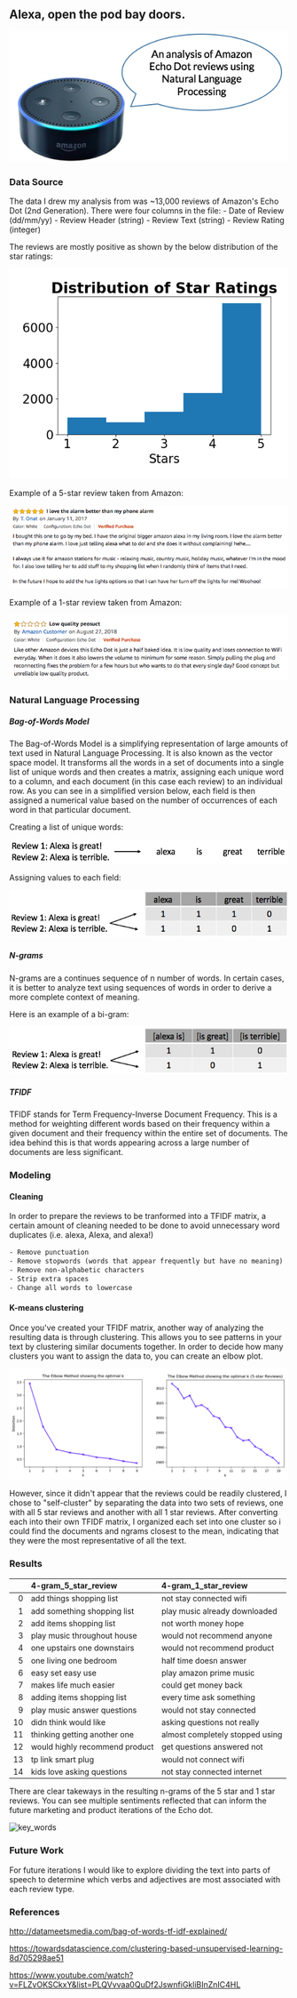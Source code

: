 ## Alexa, open the pod bay doors.

  ![Alexa](images/alexa_title.png)

### Data Source

The data I drew my analysis from was ~13,000 reviews of Amazon's Echo Dot (2nd Generation).  There were four columns in the file:
    - Date of Review (dd/mm/yy)
    - Review Header (string)
    - Review Text (string)
    - Review Rating (integer)

The reviews are mostly positive as shown by the below distribution of the star ratings:

![Histogram](images/Histogram_of_Stars.png)

Example of a 5-star review taken from Amazon:

![5_Star_Review](images/5Star_Echo_Review.png)

Example of a 1-star review taken from Amazon:

![1_Star_Review](images/1Star_Echo_Review.png)


### Natural Language Processing

##### Bag-of-Words Model

The Bag-of-Words Model is a simplifying representation of large amounts of text used in Natural Language Processing.  It is also known as the vector space model. It transforms all the words in a set of documents into a single list of unique words and then creates a matrix, assigning each unique word to a column, and each document (in this case each review) to an individual row. As you can see in a simplified version below, each field is then assigned a numerical value based on the number of occurrences of each word in that particular document.

Creating a list of unique words:

![vocab_demonstration](images/vocab_demo.png)

Assigning values to each field:

![vector_demonstration](images/vector_demo.png)

#####  N-grams

N-grams are a continues sequence of n number of words.  In certain cases, it is better to analyze text using sequences of words in order to derive a more complete context of meaning.  

Here is an example of a bi-gram:

![ngram_demonstration](images/ngram_demo.png)

##### TFIDF

TFIDF stands for Term Frequency-Inverse Document Frequency.  This is a method for weighting different words based on their frequency within a given document and their frequency within the entire set of documents.  The idea behind this is that words appearing across a large number of documents are less significant.

### Modeling


#### Cleaning

In order to prepare the reviews to be tranformed into a TFIDF matrix, a certain amount of cleaning needed to be done to avoid unnecessary word duplicates (i.e. alexa, Alexa, and alexa!)

    - Remove punctuation
    - Remove stopwords (words that appear frequently but have no meaning)
    - Remove non-alphabetic characters
    - Strip extra spaces
    - Change all words to lowercase

#### K-means clustering

Once you've created your TFIDF matrix, another way of analyzing the resulting data is through clustering.  This allows you to see patterns in your text by clustering similar documents together. In order to decide how many clusters you want to assign the data to, you can create an elbow plot.  

![elbow_plot_comparison](images/elbow_plot_comparison.png)

However, since it didn't appear that the reviews could be readily clustered, I chose to "self-cluster" by separating the data into two sets of reviews, one with all 5 star reviews and another with all 1 star reviews. After converting each into their own TFIDF matrix, I organized each set into one cluster so i could find the documents and ngrams closest to the mean, indicating that they were the most representative of all the text.

### Results

|    | 4-gram_5_star_review           | 4-gram_1_star_review            |
|---:|:-------------------------------|:--------------------------------|
|  0 | add things shopping list       | not stay connected wifi         |
|  1 | add something shopping list    | play music already downloaded   |
|  2 | add items shopping list        | not worth money hope            |
|  3 | play music throughout house    | would not recommend anyone      |
|  4 | one upstairs one downstairs    | would not recommend product     |
|  5 | one living one bedroom         | half time doesn answer          |
|  6 | easy set easy use              | play amazon prime music         |
|  7 | makes life much easier         | could get money back            |
|  8 | adding items shopping list     | every time ask something        |
|  9 | play music answer questions    | would not stay connected        |
| 10 | didn think would like          | asking questions not really     |
| 11 | thinking getting another one   | almost completely stopped using |
| 12 | would highly recommend product | get questions answered not      |
| 13 | tp link smart plug             | would not connect wifi          |
| 14 | kids love asking questions     | not stay connected internet     |


There are clear takeways in the resulting n-grams of the 5 star and 1 star reviews. You can see multiple sentiments reflected that can inform the  future marketing and product iterations of the Echo dot.

![key_words](images/key_words_2.gif)

### Future Work

For future iterations I would like to explore dividing the text into parts of speech to determine which verbs and adjectives are most associated with each review type.

### References

http://datameetsmedia.com/bag-of-words-tf-idf-explained/

https://towardsdatascience.com/clustering-based-unsupervised-learning-8d705298ae51

https://www.youtube.com/watch?v=FLZvOKSCkxY&list=PLQVvvaa0QuDf2JswnfiGkliBInZnIC4HL
